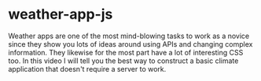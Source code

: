 # weather-app-js
Weather apps are one of the most mind-blowing tasks to work as a novice since they show you lots of ideas around using APIs and changing complex information. They likewise for the most part have a lot of interesting CSS too. In this video I will tell you the best way to construct a basic climate application that doesn't require a server to work.
